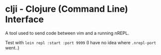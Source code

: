 # clji - Clojure (Command Line) Interface

A tool used to send code between vim and a running nREPL.

Test with `lein repl :start :port 9999` (I have no idea where `.nrepl-port` went..)
